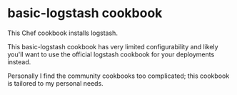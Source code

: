 basic-logstash cookbook
=======================

This Chef cookbook installs logstash.

This basic-logstash cookbook has very limited configurability and likely you'll want to use
the official logstash cookbook for your deployments instead.

Personally I find the community cookbooks too complicated; this cookbook is tailored to my personal
needs.
